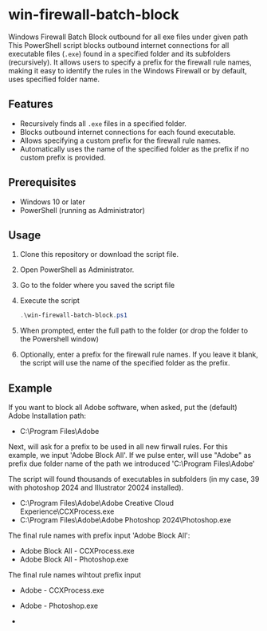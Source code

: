 # win-firewall-batch-block
Windows Firewall Batch Block outbound for all exe files under given path 
This PowerShell script blocks outbound internet connections for all executable files (`.exe`) found in a specified folder and its subfolders (recursively). It allows users to specify a prefix for the firewall rule names, making it easy to identify the rules in the Windows Firewall or by default, uses specified folder name.

## Features

- Recursively finds all `.exe` files in a specified folder.
- Blocks outbound internet connections for each found executable.
- Allows specifying a custom prefix for the firewall rule names.
- Automatically uses the name of the specified folder as the prefix if no custom prefix is provided.

## Prerequisites

- Windows 10 or later
- PowerShell (running as Administrator)

## Usage

1. Clone this repository or download the script file.

2. Open PowerShell as Administrator.
3. Go to the folder where you saved the script file
4. Execute the script
    ```powershell
    .\win-firewall-batch-block.ps1
    ```
6. When prompted, enter the full path to the folder (or drop the folder to the Powershell window)
7. Optionally, enter a prefix for the firewall rule names. If you leave it blank, the script will use the name of the specified folder as the prefix.

## Example

If you want to block all Adobe software, when asked,  put the (default) Adobe Installation path:
- C:\Program Files\Adobe

Next, will ask for a prefix to be used in all new firwall rules. For this example, we input 'Adobe Block All'. If we pulse enter, will use "Adobe" as prefix due folder name of the path we introduced 'C:\Program Files\Adobe'

The script will found thousands of executables in subfolders (in my case, 39 with photoshop 2024 and Illustrator 20024 installed).
 - C:\Program Files\Adobe\Adobe Creative Cloud Experience\CCXProcess.exe
 - C:\Program Files\Adobe\Adobe Photoshop 2024\Photoshop.exe

The final rule names with prefix input 'Adobe Block All':
- Adobe Block All - CCXProcess.exe
- Adobe Block All - Photoshop.exe

The final rule names wihtout prefix input
- Adobe - CCXProcess.exe
- Adobe - Photoshop.exe

 - 
